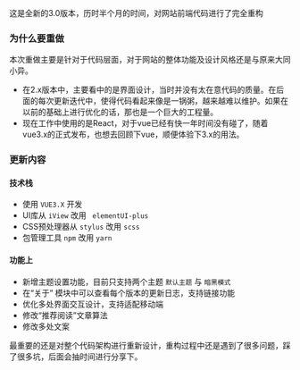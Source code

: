 



这是全新的3.0版本，历时半个月的时间，对网站前端代码进行了完全重构



### 为什么要重做

本次重做主要是针对于代码层面，对于网站的整体功能及设计风格还是与原来大同小异。

- 在2.x版本中，主要看中的是界面设计，当时并没有太在意代码的质量。在后面的每次更新迭代中，使得代码看起来像是一锅粥，越来越难以维护。如果在以前的基础上进行优化的话，那也是一个巨大的工程量。
- 现在工作中使用的是React，对于vue已经有快一年时间没有碰了，随着vue3.x的正式发布，也想去回顾下vue，顺便体验下3.x的用法。



### 更新内容

#### 技术栈

- 使用 `VUE3.X` 开发
- UI库从 `iView` 改用 ` elementUI-plus` 
- CSS预处理器从 `stylus` 改用 `scss` 
- 包管理工具 `npm` 改用 `yarn`



#### 功能上

- 新增主题设置功能，目前只支持两个主题 `默认主题` 与 `暗黑模式`
- 在“关于” 模块中可以查看每个版本的更新日志，支持链接功能
- 优化多处界面交互设计，支持适配移动端
- 修改“推荐阅读”文章算法
- 修改多处文案



最重要的还是对整个代码架构进行重新设计，重构过程中还是遇到了很多问题，踩了很多坑，后面会抽时间进行分享下。


